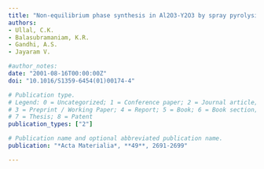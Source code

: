 ```yaml
---
title: "Non-equilibrium phase synthesis in Al2O3-Y2O3 by spray pyrolysis of nitrate precursors"
authors:
- Ullal, C.K. 
- Balasubramaniam, K.R.
- Gandhi, A.S. 
- Jayaram V.

#author_notes:
date: "2001-08-16T00:00:00Z"
doi: "10.1016/S1359-6454(01)00174-4"

# Publication type.
# Legend: 0 = Uncategorized; 1 = Conference paper; 2 = Journal article;
# 3 = Preprint / Working Paper; 4 = Report; 5 = Book; 6 = Book section;
# 7 = Thesis; 8 = Patent
publication_types: ["2"]

# Publication name and optional abbreviated publication name.
publication: "*Acta Materialia*, **49**, 2691-2699"

---
```

